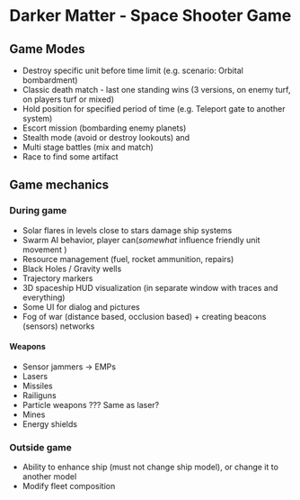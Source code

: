 # Darker Matter - Space Shooter Game

## Game Modes
- Destroy specific unit before time limit (e.g. scenario: Orbital bombardment)
- Classic death match - last one standing wins (3 versions, on enemy turf, on players turf or mixed)
- Hold position for specified period of time (e.g. Teleport gate to another system)
- Escort mission (bombarding enemy planets)
- Stealth mode (avoid or destroy lookouts) and 
- Multi stage battles (mix and match)
- Race to find some artifact

## Game mechanics
### During game
- Solar flares in levels close to stars damage ship systems
- Swarm AI behavior, player can(*somewhat* influence friendly unit movement )
- Resource management (fuel, rocket ammunition, repairs)
- Black Holes / Gravity wells 
- Trajectory markers
- 3D spaceship HUD visualization (in separate window with traces and everything)
- Some UI for dialog and pictures
- Fog of war (distance based, occlusion based) + creating beacons (sensors) networks

 #### Weapons
 - Sensor jammers -> EMPs
 - Lasers
 - Missiles
 - Railiguns
 - Particle weapons ??? Same as laser?
 - Mines
 - Energy shields

### Outside game
- Ability to enhance ship (must not change ship model), or change it to another model
- Modify fleet composition
